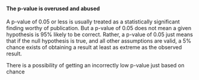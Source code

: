 #### The p-value is overused and abused
A p-value of 0.05 or less is usually treated as a statistically significant finding worthy of publication. But a p-value of 0.05 does not mean a given hypothesis is 95% likely to be correct. Rather, a p-value of 0.05 just means that if the null hypothesis is true, and all other assumptions are valid, a 5% chance exists of obtaining a result at least as extreme as the observed result.

There is a possibility of getting an incorrectly low p-value just based on chance

